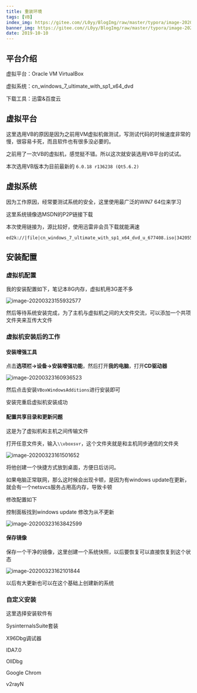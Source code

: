 ```yaml
---
title: 重装环境
tags: [VB]
index_img: https://gitee.com//L0yy/BlogImg/raw/master/typora/image-20200323161501652.png
banner_img: https://gitee.com//L0yy/BlogImg/raw/master/typora/image-20200323161501652.png
date: 2019-10-10
---
```



## 平台介绍

虚拟平台：Oracle VM VirtualBox 

虚拟系统：cn_windows_7_ultimate_with_sp1_x64_dvd

下载工具：迅雷&百度云

## 虚拟平台

这里选用VB的原因是因为之前用VM虚拟机做测试，写测试代码的时候速度非常的慢，很容易卡死，而且软件也有很多没必要的。

之前用了一次VB的虚拟机，感觉挺不错。所以这次就安装选用VB平台的试试。

本次选用VB版本为目前最新的 `6.0.18 r136238 (Qt5.6.2)`

## 虚拟系统

因为工作原因，经常要测试系统的安全，这里使用最广泛的WIN7 64位来学习

这里系统镜像选MSDN的P2P链接下载

本次使用链接为，源比较好，使用迅雷非会员下载就能满速

```
ed2k://|file|cn_windows_7_ultimate_with_sp1_x64_dvd_u_677408.iso|3420557312|B58548681854236C7939003B583A8078|/
```

## 安装配置

### 虚拟机配置

我的安装配置如下，笔记本8G内存，虚拟机用3G差不多

![image-20200323155932577](https://gitee.com//L0yy/BlogImg/raw/master/typora/image-20200323155932577.png)

然后等待系统安装完成，为了主机与虚拟机之间的大文件交流，可以添加一个共项文件夹来互传大文件

### 虚拟机安装后的工作

#### 安装增强工具

点击**选项栏->设备->安装增强功能**，然后打开**我的电脑**，打开**CD驱动器**

![image-20200323160936523](https://gitee.com//L0yy/BlogImg/raw/master/typora/image-20200323160936523.png)



然后点击安装`VBoxWindowsAdditions`进行安装即可

安装完重启虚拟机安装成功

#### 配置共享目录和更新问题

这是为了虚拟机和主机之间传输文件

打开任意文件夹，输入`\\vboxsvr`，这个文件夹就是和主机同步通信的文件夹

![image-20200323161501652](https://gitee.com//L0yy/BlogImg/raw/master/typora/image-20200323161501652.png)

将他创建一个快捷方式放到桌面，方便日后访问。

如果电脑正常联网，那么这时候会出现卡顿，是因为有windows update在更新，就会有一个netsvcs服务占用高内存，导致卡顿

修改配置如下

控制面板找到windows update 修改为从不更新

![image-20200323163842599](C:\Users\Cray\AppData\Roaming\Typora\typora-user-images\image-20200323163842599.png)

#### 保存镜像

保存一个干净的镜像，这里创建一个系统快照，以后要恢复可以直接恢复到这个状态

![image-20200323162101844](https://gitee.com//L0yy/BlogImg/raw/master/typora/image-20200323162101844.png)

以后有大更新也可以在这个基础上创建新的系统



### 自定义安装



这里选择安装软件有

SysinternalsSuite套装

X96Dbg调试器

IDA7.0

OllDbg

Google Chrom

v2rayN

 











